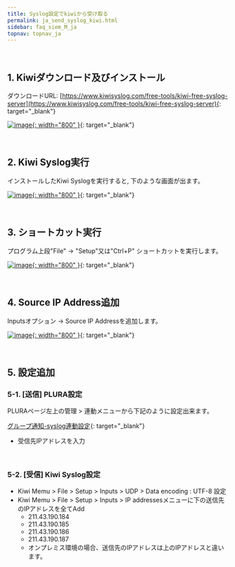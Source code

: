 ```yaml
---
title: Syslog設定でkiwiから受け取る
permalink: ja_send_syslog_kiwi.html
sidebar: faq_siem_M_ja
topnav: topnav_ja
---
```


<br />

## 1. Kiwiダウンロード及びインストール

 ダウンロードURL: [https://www.kiwisyslog.com/free-tools/kiwi-free-syslog-server](https://www.kiwisyslog.com/free-tools/kiwi-free-syslog-server){: target="_blank"}

 [![image](/docs/images/Faq/kiwi/05.png){: width="800" }](/docs/images/Faq/kiwi/05.png){: target="_blank"}

<br /> 

## 2. Kiwi Syslog実行

インストールしたKiwi Syslogを実行すると, 下のような画面が出ます。

 [![image](/docs/images/Faq/kiwi/01.png){: width="800" }](/docs/images/Faq/kiwi/01.png){: target="_blank"}

<br />

## 3. ショートカット実行

プログラム上段"File" → "Setup"又は"Ctrl+P" ショートカットを実行します。

 [![image](/docs/images/Faq/kiwi/02.png){: width="800" }](/docs/images/Faq/kiwi/02.png){: target="_blank"}

<br />

## 4. Source IP Address追加

Inputsオプション → Source IP Addressを追加します。

 [![image](/docs/images/Faq/kiwi/03.png){: width="800" }](/docs/images/Faq/kiwi/03.png){: target="_blank"}

<br />

## 5. 設定追加

### 5-1. [送信] PLURA設定

PLURAページ左上の管理 > 連動メニューから下記のように設定出来ます。

[グループ通知-syslog連動設定](https://qubitsec.github.io/ja_manage_peristalsis.html#4-syslog-%EC%97%B0%EB%8F%99-%EC%84%A4%EC%A0%95){: target="_blank"}

  - 受信先IPアドレスを入力
 
 <br />
 
### 5-2. [受信] Kiwi Syslog設定

  - Kiwi Memu > File > Setup > Inputs > UDP > Data encoding : UTF-8 設定
  - Kiwi Memu > File > Setup > Inputs > IP addressesメニューに下の送信先のIPアドレスを全てAdd
     - 211.43.190.184
     - 211.43.190.185
     - 211.43.190.186
     - 211.43.190.187
     - オンプレミス環境の場合、送信先のIPアドレスは上のIPアドレスと違います。
 






 